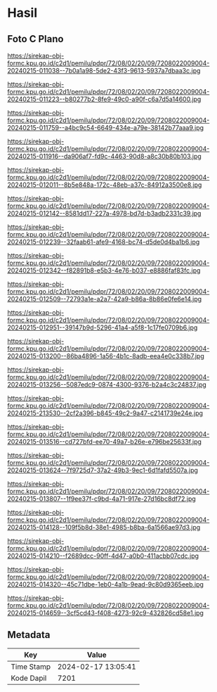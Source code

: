 # Hasil

## Foto C Plano

https://sirekap-obj-formc.kpu.go.id/c2d1/pemilu/pdpr/72/08/02/20/09/7208022009004-20240215-011038--7b0a1a98-5de2-43f3-9613-5937a7dbaa3c.jpg

https://sirekap-obj-formc.kpu.go.id/c2d1/pemilu/pdpr/72/08/02/20/09/7208022009004-20240215-011223--b80277b2-8fe9-49c0-a90f-c6a7d5a14600.jpg

https://sirekap-obj-formc.kpu.go.id/c2d1/pemilu/pdpr/72/08/02/20/09/7208022009004-20240215-011759--a4bc9c54-6649-434e-a79e-38142b77aaa9.jpg

https://sirekap-obj-formc.kpu.go.id/c2d1/pemilu/pdpr/72/08/02/20/09/7208022009004-20240215-011916--da906af7-fd9c-4463-90d8-a8c30b80b103.jpg

https://sirekap-obj-formc.kpu.go.id/c2d1/pemilu/pdpr/72/08/02/20/09/7208022009004-20240215-012011--8b5e848a-172c-48eb-a37c-84912a3500e8.jpg

https://sirekap-obj-formc.kpu.go.id/c2d1/pemilu/pdpr/72/08/02/20/09/7208022009004-20240215-012142--8581dd17-227a-4978-bd7d-b3adb2331c39.jpg

https://sirekap-obj-formc.kpu.go.id/c2d1/pemilu/pdpr/72/08/02/20/09/7208022009004-20240215-012239--32faab61-afe9-4168-bc74-d5de0d4ba1b6.jpg

https://sirekap-obj-formc.kpu.go.id/c2d1/pemilu/pdpr/72/08/02/20/09/7208022009004-20240215-012342--f82891b8-e5b3-4e76-b037-e8886faf83fc.jpg

https://sirekap-obj-formc.kpu.go.id/c2d1/pemilu/pdpr/72/08/02/20/09/7208022009004-20240215-012509--72793a1e-a2a7-42a9-b86a-8b86e0fe6e14.jpg

https://sirekap-obj-formc.kpu.go.id/c2d1/pemilu/pdpr/72/08/02/20/09/7208022009004-20240215-012951--39147b9d-5296-41a4-a5f8-1c17fe0709b6.jpg

https://sirekap-obj-formc.kpu.go.id/c2d1/pemilu/pdpr/72/08/02/20/09/7208022009004-20240215-013200--86ba4896-1a56-4b1c-8adb-eea4e0c338b7.jpg

https://sirekap-obj-formc.kpu.go.id/c2d1/pemilu/pdpr/72/08/02/20/09/7208022009004-20240215-013256--5087edc9-0874-4300-9376-b2a4c3c24837.jpg

https://sirekap-obj-formc.kpu.go.id/c2d1/pemilu/pdpr/72/08/02/20/09/7208022009004-20240215-213530--2cf2a396-b845-49c2-9a47-c2141739e24e.jpg

https://sirekap-obj-formc.kpu.go.id/c2d1/pemilu/pdpr/72/08/02/20/09/7208022009004-20240215-013516--cd727bfd-ee70-49a7-b26e-e796be25633f.jpg

https://sirekap-obj-formc.kpu.go.id/c2d1/pemilu/pdpr/72/08/02/20/09/7208022009004-20240215-013624--7f9725d7-37a2-49b3-9ec1-6d1fafd5507a.jpg

https://sirekap-obj-formc.kpu.go.id/c2d1/pemilu/pdpr/72/08/02/20/09/7208022009004-20240215-013807--1f9ee37f-c9bd-4a71-917e-27d16bc8df72.jpg

https://sirekap-obj-formc.kpu.go.id/c2d1/pemilu/pdpr/72/08/02/20/09/7208022009004-20240215-014128--109f5b8d-38e1-4985-b8ba-6a1566ae97d3.jpg

https://sirekap-obj-formc.kpu.go.id/c2d1/pemilu/pdpr/72/08/02/20/09/7208022009004-20240215-014210--f2689dcc-90ff-4d47-a0b0-411acbb07cdc.jpg

https://sirekap-obj-formc.kpu.go.id/c2d1/pemilu/pdpr/72/08/02/20/09/7208022009004-20240215-014320--45c71dbe-1eb0-4a1b-9ead-9c80d9365eeb.jpg

https://sirekap-obj-formc.kpu.go.id/c2d1/pemilu/pdpr/72/08/02/20/09/7208022009004-20240215-014659--3cf5cd43-f408-4273-92c9-432826cd58e1.jpg


## Metadata

| Key        | Value               |
| ---------- | ------------------- |
| Time Stamp | 2024-02-17 13:05:41 |
| Kode Dapil | 7201                |



